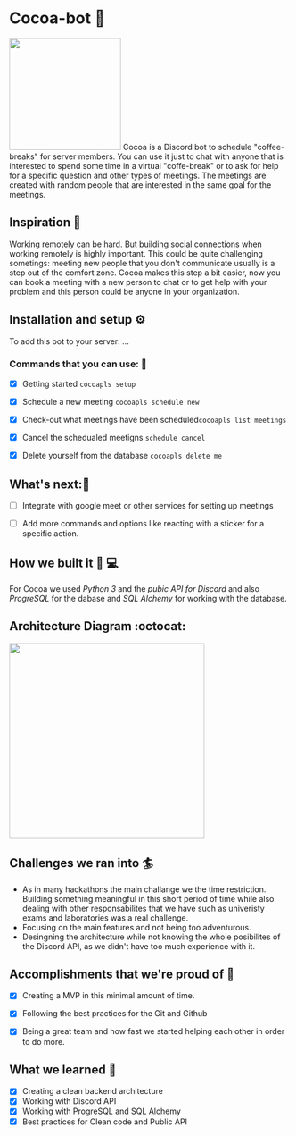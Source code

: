# Cocoa-bot :robot:
<img src="https://github.com/SaurusXI/Cocoa-bot/blob/main/assets/cocoa_logo.png" width="200">
Cocoa is a Discord bot to schedule "coffee-breaks" for server members. You can use it just to chat with anyone that is interested to spend some time in a virtual "coffe-break" or to ask for help for a specific question and other types of meetings. The meetings are created with random people that are interested in the same goal for the meetings.

## Inspiration :star2:
Working remotely can be hard. But building social connections when working remotely is highly important. This could be quite challenging sometings: meeting new people that you don't communicate usually is a step out of the comfort zone. Cocoa makes this step a bit easier, now you can book a meeting with a new person to chat or to get help with your problem and this person could be anyone in your organization.

## Installation and setup :gear:
To add this bot to your server: ...

### Commands that you can use: :koala:
- [x] Getting started `cocoapls setup`
- [x] Schedule a new meeting `cocoapls schedule new`
- [x] Check-out what meetings have been scheduled`cocoapls list meetings`
- [x] Cancel the schedualed meetigns `schedule cancel`
- [x] Delete yourself from the database `cocoapls delete me`


## What's next::rocket:
- [ ] Integrate with google meet or other services for setting up meetings
- [ ] Add more commands and options like reacting with a sticker for a specific action.

 
## How we built it :space_invader: :computer:
For Cocoa we used _Python 3_ and the _pubic API for Discord_ and also _ProgreSQL_ for the dabase and _SQL Alchemy_ for working with the database.


## Architecture Diagram :octocat:
<img src="Cocoabot.png" width="350">


## Challenges we ran into :surfer:
- As in many hackathons the main challange we the time restriction. Building something meaningful in this short period of time while also dealing with other responsabilites that we have such as univeristy exams and laboratories was a real challenge.
- Focusing on the main features and not being too adventurous.
- Desingning the architecture while not knowing the whole posibilites of the Discord API, as we didn't have too much experience with it.


## Accomplishments that we're proud of :gem:
- [x] Creating a MVP in this minimal amount of time.
- [x] Following the best practices for the Git and Github
- [x] Being a great team and how fast we started helping each other in order to do more.


## What we learned :book:
- [x] Creating a clean backend architecture
- [x] Working with Discord API
- [x] Working with ProgreSQL and SQL Alchemy
- [x] Best practices for Clean code and Public API
